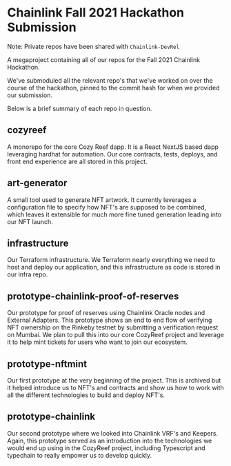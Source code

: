 # Chainlink Fall 2021 Hackathon Submission

Note: Private repos have been shared with `Chainlink-DevRel`

A megaproject containing all of our repos for the Fall 2021 Chainlink
Hackathon.

We've submoduled all the relevant repo's that we've worked on over the course
of the hackathon, pinned to the commit hash for when we provided our
submission.

Below is a brief summary of each repo in question.

## cozyreef

A monorepo for the core Cozy Reef dapp. It is a React NextJS based dapp
leveraging hardhat for automation. Our core contracts, tests, deploys, and
front end experience are all stored in this project.

## art-generator

A small tool used to generate NFT artwork. It currently leverages a
configuration file to specify how NFT's are supposed to be combined, which
leaves it extensible for much more fine tuned generation leading into our NFT
launch.

## infrastructure

Our Terraform infrastructure. We Terraform nearly everything we need to host
and deploy our application, and this infrastructure as code is stored in our
infra repo.

## prototype-chainlink-proof-of-reserves

Our prototype for proof of reserves using Chainlink Oracle nodes and External
Adapters. This prototype shows an end to end flow of verifying NFT ownership on
the Rinkeby testnet by submitting a verification request on Mumbai. We plan to
pull this into our core CozyReef project and leverage it to help mint tickets
for users who want to join our ecosystem.

## prototype-nftmint

Our first prototype at the very beginning of the project. This is archived but
it helped introduce us to NFT's and contracts and show us how to work with all
the different technologies to build and deploy NFT's.

## prototype-chainlink

Our second prototype where we looked into Chainlink VRF's and Keepers. Again,
this prototype served as an introduction into the technologies we would end up
using in the CozyReef project, including Typescript and typechain to really
empower us to develop quickly.
